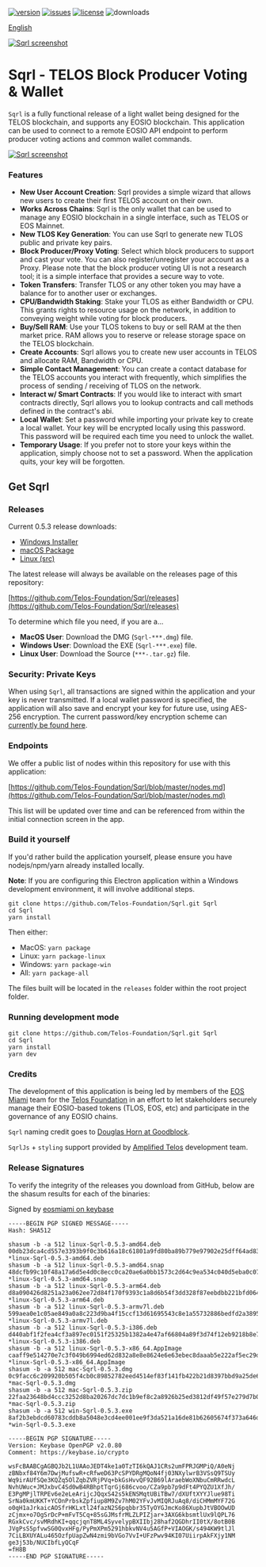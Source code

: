 [![version](https://img.shields.io/github/release/Telos-Foundation/Sqrl/all.svg)](https://github.com/Telos-Foundation/Sqrl/releases)
[![issues](https://img.shields.io/github/issues/Telos-Foundation/Sqrl.svg)](https://github.com/Telos-Foundation/Sqrl/issues)
[![license](https://img.shields.io/badge/license-MIT-blue.svg)](https://raw.githubusercontent.com/Telos-Foundation/Sqrl/master/LICENSE)
![downloads](https://img.shields.io/github/downloads/Telos-Foundation/Sqrl/total.svg)

[English](https://github.com/Telos-Foundation/Sqrl/blob/master/README.md)

[![Sqrl screenshot](https://raw.githubusercontent.com/Telos-Foundation/Sqrl/master/app/renderer/assets/images/sqrl.png)](https://raw.githubusercontent.com/Telos-Foundation/Sqrl/master/app/renderer/assets/images/sqrl.png)

# Sqrl - TELOS Block Producer Voting & Wallet

`Sqrl` is a fully functional release of a light wallet being designed for the TELOS blockchain, and supports any EOSIO blockchain. This application can be used to connect to a remote EOSIO API endpoint to perform producer voting actions and common wallet commands.

[![Sqrl screenshot](https://raw.githubusercontent.com/Telos-Foundation/Sqrl/master/Sqrl.png)](https://raw.githubusercontent.com/Telos-Foundation/Sqrl/master/Sqrl.png)

### Features

- **New User Account Creation**: Sqrl provides a simple wizard that allows new users to create their first TELOS account on their own.
- **Works Across Chains**: Sqrl is the only wallet that can be used to manage any EOSIO blockchain in a single interface, such as TELOS or EOS Mainnet.
- **New TLOS Key Generation**: You can use Sqrl to generate new TLOS public and private key pairs.
- **Block Producer/Proxy Voting**: Select which block producers to support and cast your vote. You can also register/unregister your account as a Proxy. Please note that the block producer voting UI is not a research tool; it is a simple interface that provides a secure way to vote.
- **Token Transfers**: Transfer TLOS or any other token you may have a balance for to another user or exchanges.
- **CPU/Bandwidth Staking**: Stake your TLOS as either Bandwidth or CPU. This grants rights to resource usage on the network, in addition to conveying weight while voting for block producers.
- **Buy/Sell RAM**: Use your TLOS tokens to buy or sell RAM at the then market price. RAM allows you to reserve or release storage space on the TELOS blockchain.
- **Create Accounts**: Sqrl allows you to create new user accounts in TELOS and allocate RAM, Bandwidth or CPU.
- **Simple Contact Management**: You can create a contact database for the TELOS accounts you interact with frequently, which simplifies the process of sending / receiving of TLOS on the network.
- **Interact w/ Smart Contracts**: If you would like to interact with smart contracts directly, Sqrl allows you to lookup contracts and call methods defined in the contract's abi.
- **Local Wallet**: Set a password while importing your private key to create a local wallet. Your key will be encrypted locally using this password. This password will be required each time you need to unlock the wallet.
- **Temporary Usage**: If you prefer not to store your keys within the application, simply choose not to set a password. When the application quits, your key will be forgotten.

## Get Sqrl

### Releases

Current 0.5.3 release downloads:

- [Windows Installer](https://github.com/Telos-Foundation/Sqrl/releases/download/0.5.3/win-Sqrl-0.5.3.exe)
- [macOS Package](https://github.com/Telos-Foundation/Sqrl/releases/download/0.5.3/mac-Sqrl-0.5.3.dmg)
- [Linux (src)](https://github.com/Telos-Foundation/Sqrl/archive/0.5.3.tar.gz)

The latest release will always be available on the releases page of this repository:

[https://github.com/Telos-Foundation/Sqrl/releases](https://github.com/Telos-Foundation/Sqrl/releases)

To determine which file you need, if you are a...

- **MacOS User**: Download the DMG (`Sqrl-***.dmg`) file.
- **Windows User**: Download the EXE (`Sqrl-***.exe`) file.
- **Linux User**: Download the Source (`***-.tar.gz`) file.

### Security: Private Keys

When using `Sqrl`, all transactions are signed within the application and your key is never transmitted. If a local wallet password is specified, the application will also save and encrypt your key for future use, using AES-256 encryption. The current password/key encryption scheme can [currently be found here](https://github.com/aaroncox/eos-voter/blob/master/app/shared/actions/wallet.js#L71-L86).

### Endpoints

We offer a public list of nodes within this repository for use with this application:

[https://github.com/Telos-Foundation/Sqrl/blob/master/nodes.md](https://github.com/Telos-Foundation/Sqrl/blob/master/nodes.md)

This list will be updated over time and can be referenced from within the initial connection screen in the app.

### Build it yourself

If you'd rather build the application yourself, please ensure you have nodejs/npm/yarn already installed locally.

**Note**: If you are configuring this Electron application within a Windows development environment, it will involve additional steps.

```
git clone https://github.com/Telos-Foundation/Sqrl.git Sqrl
cd Sqrl
yarn install
```

Then either:

- MacOS: `yarn package`
- Linux: `yarn package-linux`
- Windows: `yarn package-win`
- All: `yarn package-all`

The files built will be located in the `releases` folder within the root project folder.

### Running development mode

```
git clone https://github.com/Telos-Foundation/Sqrl.git Sqrl
cd Sqrl
yarn install
yarn dev
```

### Credits

The development of this application is being led by members of the [EOS Miami](https://eos.miami) team for the [Telos Foundation](https://telosfoundation.io) in an effort to let stakeholders securely manage their EOSIO-based tokens (TLOS, EOS, etc) and participate in the governance of any EOSIO chains.

`Sqrl` naming credit goes to [Douglas Horn at Goodblock](https://goodblock.io/).

`SqrlJs` + `styling` support provided by [Amplified Telos](https://amplified.software/) development team.

### Release Signatures

To verify the integrity of the releases you download from GitHub, below are the shasum results for each of the binaries:

Signed by [eosmiami on keybase](https://keybase.io/eosmiami)

```
-----BEGIN PGP SIGNED MESSAGE-----
Hash: SHA512

shasum -b -a 512 linux-Sqrl-0.5.3-amd64.deb
00db23dca4cd557e3393b9f0c3b616a18c61801a9fd80ba89b779e97902e25dff64ad8324886a1afbc4087aa5ada9b53b00e611530a4736e8e510c58a8bbc7af *linux-Sqrl-0.5.3-amd64.deb
shasum -b -a 512 linux-Sqrl-0.5.3-amd64.snap
48dcfb99c10f48a17a6d5e4d0c8ecc0ca20ae6a0bb1573c2d64c9ea534c040d5eba0c072c7f29b58acf93327bb46a4fadb41f3fc7abf52a7642363ee9edb43cb *linux-Sqrl-0.5.3-amd64.snap
shasum -b -a 512 linux-Sqrl-0.5.3-arm64.deb
d8a090426d8251a23a062ee72d84f170f9393c1a8d6b54f3dd328f87eebdbb221bfd064bf7714e11dc015015c7324ad4126afd35e47f939e28b7f4fd4865b4b7 *linux-Sqrl-0.5.3-arm64.deb
shasum -b -a 512 linux-Sqrl-0.5.3-armv7l.deb
599aea0e1c05ae849a0a8c223d9ba4f15ccf13d61695543c8e1a55732886bedfd2a38954f145b400659a7e9e331575b4ad958463c00fd8525bcb4f1f8fbdfa1a *linux-Sqrl-0.5.3-armv7l.deb
shasum -b -a 512 linux-Sqrl-0.5.3-i386.deb
d440abf1f2fea4cf3a897ec0151f25325b1382a4e47af66804a89f3d74f12eb9218b8e75c6cd45f8ccad7a4445caaea220718476346f434cc2c3bacc72cce113 *linux-Sqrl-0.5.3-i386.deb
shasum -b -a 512 linux-Sqrl-0.5.3-x86_64.AppImage
caaff9e514270e7c3f049b6994ed62d832a8e8e8624e6e63ebec8daaab5e222af5ec29d5064f1cdb8366e55fe10e2fb7641ca2ab2afbccc5d80e1b08e5bcf60d *linux-Sqrl-0.5.3-x86_64.AppImage
shasum -b -a 512 mac-Sqrl-0.5.3.dmg
0c9facc6c209920b505f4cb0c89852782eed4514ef83f141fb422b21d8397bbd9a25de6e13938ba47714034577c3aa5bd39b92a44a26732c16fba70ffdda8786 *mac-Sqrl-0.5.3.dmg
shasum -b -a 512 mac-Sqrl-0.5.3.zip
22faa23648bd4ccc3252d8ba20267dc7dc1b9ef8c2a8926b25ed3812df49f57e279d7b0efb319e89fb87c437cd78023d67e5188bf385315514b6e509e9d36872 *mac-Sqrl-0.5.3.zip
shasum -b -a 512 win-Sqrl-0.5.3.exe
8af2b3ebdcd60783cddb8a5048e3cd4ee001ee9f3da521a16de81b62605674f373a646df657bed242451d6a511ebf8b0cbf82f20497138a24ab396f998f602cf *win-Sqrl-0.5.3.exe

-----BEGIN PGP SIGNATURE-----
Version: Keybase OpenPGP v2.0.80
Comment: https://keybase.io/crypto

wsFcBAABCgAGBQJb2L1UAAoJEDT4ke1a0TzTI6kQAJ1CRs2umFPRJGMPiQ/A0eNj
zBNbxf84Y6m7DwjMufswR+cRfweD63PcSPYDRgMQoN4fj03NXylwrB3VSsQ9TSUy
Wq9irAUfSQe3KQZq5OlZqbZVRjPVq+bkGsHvvQF92B69lAraebWoXNbuCmRRwdcL
NvhUWuc+JMJxbvC4Sd0wB4RBhptTqrGj686cvoo/CZa9pb7p9dFt4PYQZU1XfJh/
E3PgMPjlTRPEv6e2eLeArijcJQqxS42s5kENSMqtUBiTBw7/dXUftXYYJlue98Ti
SrNa0kmUKKT+YCOnPrbskZpfiup8M9Zv7hM02YFvJvMIQRJuAq8/diCHMmMYF72G
o0qH1aJrkaicAOSfrHKLxtl24fazN2S6pqbbr35TyOYGJmcKo86XupbJtVBOOwUD
zCjmx+o7OgSrDcP+mFvT5Cq+85sGJMsfrMLZLPIZjar+3AXG6kbsmtlUx9lQPL76
RGxkCvc/svMRdhKI+qqcjqnT8ML4SyvelypBXIIbj28haf2QGDhrII0tX/8otB0B
JVgPsS5pfvwSG0QvxHFg/PyPmXPm5291hbkvNV4u5AGfP+VIAOGK/s494KW9tlJl
7CiLBXUYALu465OzfpUapZwN4zmi9bVGo7VvI+UFzPwv94KI07UiirpAkFXjy1NM
ge3j53b/NUCIbfLyQCqF
=fH8B
-----END PGP SIGNATURE-----
```